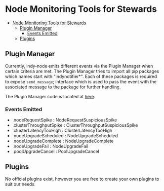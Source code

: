 # Node Monitoring Tools for Stewards

- [Node Monitoring Tools for Stewards](#node-monitoring-tools-for-stewards)
  - [Plugin Manager](#plugin-manager)
    - [Events Emitted](#events-emitted)
  - [Plugins](#plugins)

## Plugin Manager

Currently, indy-node emits different events via the Plugin Manager when certain criteria are met. The Plugin Manager tries to import all pip packages which names start with "indynotifier*". Each of these packages is required to expose `send_message`; interface which is used to pass the event with the associated message to the package for further handling.

The Plugin Manager code is located at [here](https://github.com/hyperledger/indy-plenum/blob/master/plenum/server/notifier_plugin_manager.py#L23).

### Events Emitted

- .nodeRequestSpike : NodeRequestSuspiciousSpike
- .clusterThroughputSpike : ClusterThroughputSuspiciousSpike
- .clusterLatencyTooHigh : ClusterLatencyTooHigh
- .nodeUpgradeScheduled : NodeUpgradeScheduled
- .nodeUpgradeComplete : NodeUpgradeComplete
- .nodeUpgradeFail :  NodeUpgradeFail
- .poolUpgradeCancel :  PoolUpgradeCancel

## Plugins

No official plugins exist, however you are free to create your own plugins to suit our needs.